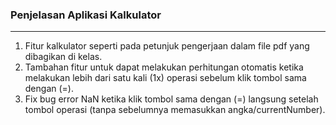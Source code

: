 ### **Penjelasan Aplikasi Kalkulator**
------------------
1. Fitur kalkulator seperti pada petunjuk pengerjaan dalam file pdf yang dibagikan di kelas.
2. Tambahan fitur untuk dapat melakukan perhitungan otomatis ketika melakukan lebih dari satu kali (1x) operasi sebelum klik tombol sama dengan (=).
3. Fix bug error NaN ketika klik tombol sama dengan (=) langsung setelah tombol operasi (tanpa sebelumnya memasukkan angka/currentNumber).
